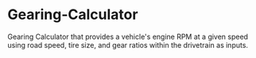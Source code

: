 # Gearing-Calculator
Gearing Calculator that provides a vehicle's engine RPM at a given speed using road speed, tire size, and gear ratios within the drivetrain as inputs. 
